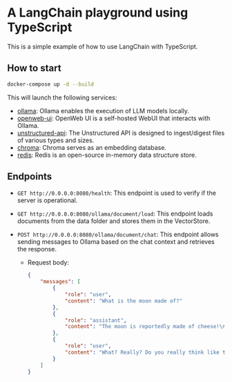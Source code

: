# A LangChain playground using TypeScript

This is a simple example of how to use LangChain with TypeScript.

## How to start

```bash
docker-compose up -d --build
```

This will launch the following services:

- [ollama](https://ollama.com/): Ollama enables the execution of LLM models locally.
- [openweb-ui](https://docs.openwebui.com/): OpenWeb UI is a self-hosted WebUI that interacts with Ollama.
- [unstructured-api](https://github.com/Unstructured-IO/unstructured-api): The Unstructured API is designed to ingest/digest files of various types and sizes.
- [chroma](https://www.trychroma.com/): Chroma serves as an embedding database.
- [redis](https://redis.io/): Redis is an open-source in-memory data structure store.

## Endpoints

- `GET http://0.0.0.0:8080/health`: This endpoint is used to verify if the server is operational.

- `GET http://0.0.0.0:8080/ollama/document/load`: This endpoint loads documents from the data folder and stores them in the VectorStore.

- `POST http://0.0.0.0:8080/ollama/document/chat`: This endpoint allows sending messages to Ollama based on the chat context and retrieves the response.

  - Request body:

    ```json
    {
        "messages": [
            {
                "role": "user",
                "content": "What is the moon made of?"
            },
            {
                "role": "assistant",
                "content": "The moon is reportedly made of cheese!\nBut in all seriousness, the information given states that the moon is actually made of **air**."
            },
            {
                "role": "user",
                "content": "What? Really? Do you really think like that?"
            }
        ]
    }
    ```

